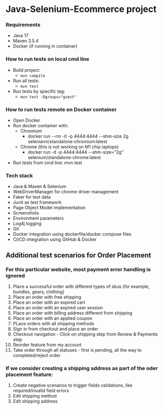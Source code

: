 # Java-Selenium-Ecommerce project

### Requirements
* Java 17
* Maven 3.5.4
* Docker (if running in container)

### How to run tests on local cmd line
* Build project:
    * `mvn compile`
* Run all tests:
    * `mvn test`
* Run tests by specific tag:
    * `mvn test -Dgroups="guest"`

### How to run tests remote on Docker container
* Open Docker
* Run docker container with:
  * Chromium
    * docker run --rm -it -p 4444:4444 --shm-size 2g seleniarm/standalone-chromium:latest
  * Chrome (this is not working on M1 chip laptops)
    * docker run -d -p 4444:4444 --shm-size="2g" selenium/standalone-chrome:latest
* Run tests from cmd line: mvn test

### Tech stack

* Java & Maven & Selenium
* WebDriverManager for chrome driver management
* Faker for test data
* Junit as test framework
* Page Object Model implementation
* Screenshots
* Environment parameters
* Log4j logging
* Git
* Docker integration using dockerfile/docker compose files
* CI/CD integration using GitHub & Docker

## Additional test scenarios for Order Placement

### For this particular website, most payment error handling is ignored

1. Place a successful order with different types of skus (for example, bundles, gears, clothing)
2. Place an order with free shipping
3. Place an order with an expired cart
4. Place an order with an expired user session
5. Place an order with billing address different from shipping
6. Place an order with an applied coupon
7. PLace orders with all shipping methods
8. Sign in from checkout and place an order
9. Checkout navigation - Click on shipping step from Review & Payments step
10. Reorder feature from my account
11. Take order through all statuses - first is pending, all the way to completed/reject order

### If we consider creating a shipping address as part of the oder placement feature:

1. Create negative scenarios to trigger fields validations, like required/invalid field errors
2. Edit shipping method
3. Edit shipping address


